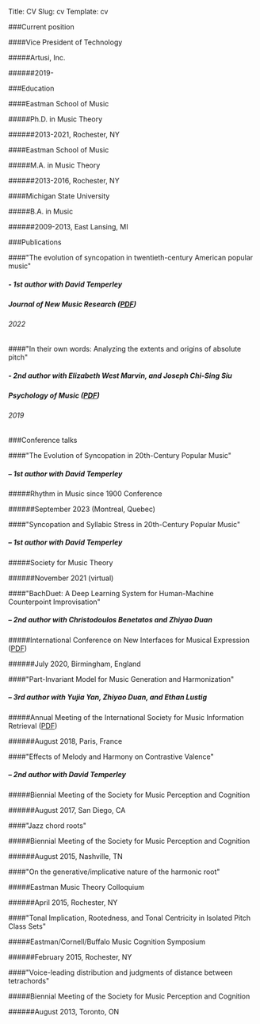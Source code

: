 Title: CV
Slug: cv
Template: cv


###Current position

####Vice President of Technology

#####Artusi, Inc.

######2019-

###Education

####Eastman School of Music

#####Ph.D. in Music Theory

######2013-2021, Rochester, NY

####Eastman School of Music

#####M.A. in Music Theory

######2013-2016, Rochester, NY

####Michigan State University

#####B.A. in Music

######2009-2013, East Lansing, MI


###Publications

####"The evolution of syncopation in twentieth-century American popular music"

##### - 1st author with David Temperley

##### Journal of New Music Research (<a href="/pdfs/vanderstel_temperley_2022.pdf" target=_blank>PDF</a>)

###### 2022

####"In their own words: Analyzing the extents and origins of absolute pitch"

##### - 2nd author with Elizabeth West Marvin, and Joseph Chi-Sing Siu

##### Psychology of Music (<a href="/pdfs/marvin_2019.pdf" target=_blank>PDF</a>)

###### 2019


###Conference talks

####"The Evolution of Syncopation in 20th-Century Popular Music"

##### – 1st author with David Temperley

#####Rhythm in Music since 1900 Conference

######September 2023 (Montreal, Quebec)


####"Syncopation and Syllabic Stress in 20th-Century Popular Music"

##### – 1st author with David Temperley

#####Society for Music Theory

######November 2021 (virtual)


####"BachDuet: A Deep Learning System for Human-Machine Counterpoint Improvisation"

##### – 2nd author with Christodoulos Benetatos and Zhiyao Duan

#####International Conference on New Interfaces for Musical Expression (<a href="/pdfs/benetatos_2020.pdf" target=_blank>PDF</a>)

######July 2020, Birmingham, England


####"Part-Invariant Model for Music Generation and Harmonization"

##### – 3rd author with Yujia Yan, Zhiyao Duan, and Ethan Lustig

#####Annual Meeting of the International Society for Music Information Retrieval (<a href="/pdfs/yan_2018.pdf" target=_blank>PDF</a>)

######August 2018, Paris, France

####"Effects of Melody and Harmony on Contrastive Valence"

##### – 2nd author with David Temperley

#####Biennial Meeting of the Society for Music Perception and Cognition

######August 2017, San Diego, CA

####"Jazz chord roots"

#####Biennial Meeting of the Society for Music Perception and Cognition

######August 2015, Nashville, TN

####"On the generative/implicative nature of the harmonic root"

#####Eastman Music Theory Colloquium

######April 2015, Rochester, NY

####"Tonal Implication, Rootedness, and Tonal Centricity in Isolated Pitch Class Sets"

#####Eastman/Cornell/Buffalo Music Cognition Symposium

######February 2015, Rochester, NY

####"Voice-leading distribution and judgments of distance between tetrachords"

#####Biennial Meeting of the Society for Music Perception and Cognition

######August 2013, Toronto, ON

